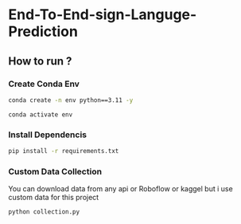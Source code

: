 # End-To-End-sign-Languge-Prediction

## How to run ?

### Create Conda Env
```bash
conda create -n env python==3.11 -y
```
```
conda activate env
```

### Install Dependencis
```bash
pip install -r requirements.txt
```
### Custom Data Collection
You can download data from any api or Roboflow or kaggel
but i use custom data for this project
```bash
python collection.py
```